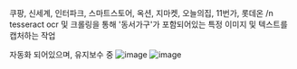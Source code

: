 쿠팡, 신세계, 인터파크, 스마트스토어, 옥션, 지마켓, 오늘의집, 11번가, 롯데온 /n
tesseract ocr 및 크롤링을 통해 '동서가구'가 포함되어있는 특정 이미지 및 텍스트를 캡처하는 작업

자동화 되어있으며, 유지보수 중
![image](https://github.com/yoonsnee0303/cream_bokki/assets/127804620/b140bb33-9483-449e-9048-6decf2e9a393)
![image](https://github.com/yoonsnee0303/cream_bokki/assets/127804620/1be40b00-66f9-4115-945a-77e1eadde699)
